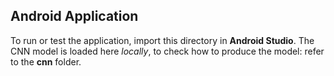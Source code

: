 ## Android Application

To run or test the application, import this directory in **Android Studio**. The CNN model is loaded here *locally*, to check how to produce the model: refer to the **cnn** folder.
